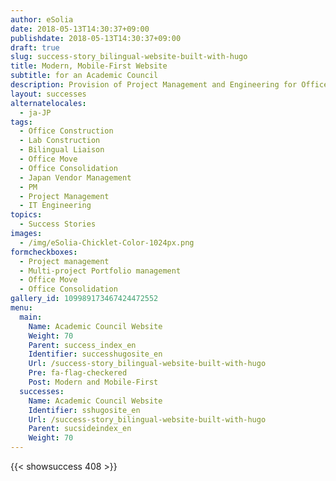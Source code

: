 ```yaml
---
author: eSolia
date: 2018-05-13T14:30:37+09:00
publishdate: 2018-05-13T14:30:37+09:00
draft: true
slug: success-story_bilingual-website-built-with-hugo
title: Modern, Mobile-First Website
subtitle: for an Academic Council
description: Provision of Project Management and Engineering for Office and Lab Construction followed by a successful consolidation of two offices into the new one. - from eSolia Inc.
layout: successes
alternatelocales:
  - ja-JP
tags:
  - Office Construction
  - Lab Construction
  - Bilingual Liaison
  - Office Move
  - Office Consolidation
  - Japan Vendor Management
  - PM
  - Project Management
  - IT Engineering
topics:
  - Success Stories
images:  
  - /img/eSolia-Chicklet-Color-1024px.png
formcheckboxes:
  - Project management
  - Multi-project Portfolio management
  - Office Move
  - Office Consolidation
gallery_id: 109989173467424472552
menu:
  main:
    Name: Academic Council Website
    Weight: 70
    Parent: success_index_en
    Identifier: successhugosite_en
    Url: /success-story_bilingual-website-built-with-hugo
    Pre: fa-flag-checkered
    Post: Modern and Mobile-First
  successes:
    Name: Academic Council Website
    Identifier: sshugosite_en
    Url: /success-story_bilingual-website-built-with-hugo
    Parent: sucsideindex_en
    Weight: 70
---
```


{{< showsuccess 408 >}}
